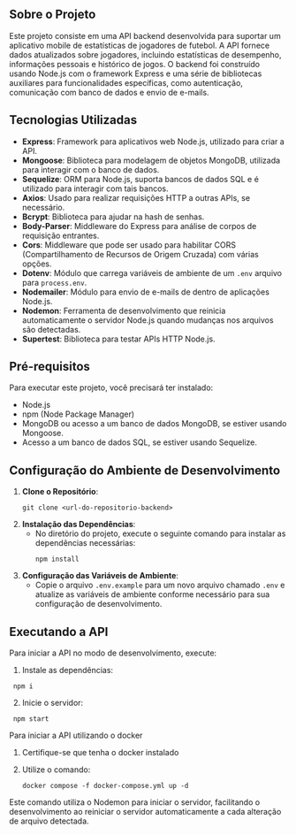 ## Sobre o Projeto

Este projeto consiste em uma API backend desenvolvida para suportar um aplicativo mobile de estatísticas de jogadores de futebol. A API fornece dados atualizados sobre jogadores, incluindo estatísticas de desempenho, informações pessoais e histórico de jogos. O backend foi construído usando Node.js com o framework Express e uma série de bibliotecas auxiliares para funcionalidades específicas, como autenticação, comunicação com banco de dados e envio de e-mails.

## Tecnologias Utilizadas

- **Express**: Framework para aplicativos web Node.js, utilizado para criar a API.
- **Mongoose**: Biblioteca para modelagem de objetos MongoDB, utilizada para interagir com o banco de dados.
- **Sequelize**: ORM para Node.js, suporta bancos de dados SQL e é utilizado para interagir com tais bancos.
- **Axios**: Usado para realizar requisições HTTP a outras APIs, se necessário.
- **Bcrypt**: Biblioteca para ajudar na hash de senhas.
- **Body-Parser**: Middleware do Express para análise de corpos de requisição entrantes.
- **Cors**: Middleware que pode ser usado para habilitar CORS (Compartilhamento de Recursos de Origem Cruzada) com várias opções.
- **Dotenv**: Módulo que carrega variáveis de ambiente de um `.env` arquivo para `process.env`.
- **Nodemailer**: Módulo para envio de e-mails de dentro de aplicações Node.js.
- **Nodemon**: Ferramenta de desenvolvimento que reinicia automaticamente o servidor Node.js quando mudanças nos arquivos são detectadas.
- **Supertest**: Biblioteca para testar APIs HTTP Node.js.

## Pré-requisitos

Para executar este projeto, você precisará ter instalado:

- Node.js
- npm (Node Package Manager)
- MongoDB ou acesso a um banco de dados MongoDB, se estiver usando Mongoose.
- Acesso a um banco de dados SQL, se estiver usando Sequelize.

## Configuração do Ambiente de Desenvolvimento

1. **Clone o Repositório**:
   ```
   git clone <url-do-repositorio-backend>
   ```
2. **Instalação das Dependências**:
   - No diretório do projeto, execute o seguinte comando para instalar as dependências necessárias:
     ```
     npm install
     ```
3. **Configuração das Variáveis de Ambiente**:
   - Copie o arquivo `.env.example` para um novo arquivo chamado `.env` e atualize as variáveis de ambiente conforme necessário para sua configuração de desenvolvimento.

## Executando a API

Para iniciar a API no modo de desenvolvimento, execute:

 1. Instale as dependências:
 ```
  npm i
 ```
2. Inicie o servidor:
 ```
  npm start
 ```

Para iniciar a API utilizando o docker
 1. Certifique-se que tenha o docker instalado

 2. Utilize o comando:
      ```
      docker compose -f docker-compose.yml up -d
      ```




Este comando utiliza o Nodemon para iniciar o servidor, facilitando o desenvolvimento ao reiniciar o servidor automaticamente a cada alteração de arquivo detectada.

